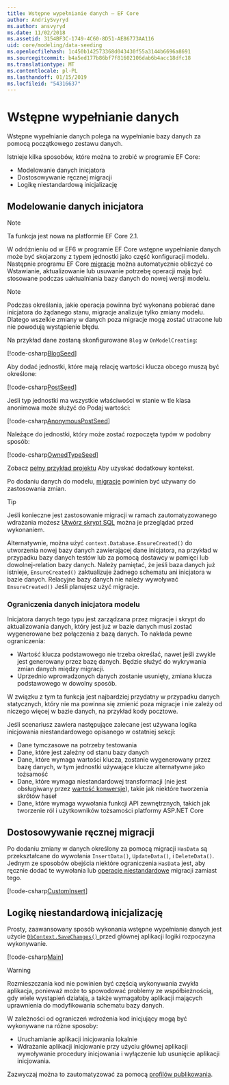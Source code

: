 ```yaml
---
title: Wstępne wypełnianie danych — EF Core
author: AndriySvyryd
ms.author: ansvyryd
ms.date: 11/02/2018
ms.assetid: 3154BF3C-1749-4C60-8D51-AE86773AA116
uid: core/modeling/data-seeding
ms.openlocfilehash: 1c450b142573368d043430f55a3144b6696a8691
ms.sourcegitcommit: b4a5ed177b86bf7f81602106dab6b4acc18dfc18
ms.translationtype: MT
ms.contentlocale: pl-PL
ms.lasthandoff: 01/15/2019
ms.locfileid: "54316637"
---
```

# <a name="data-seeding"></a>Wstępne wypełnianie danych

Wstępne wypełnianie danych polega na wypełnianie bazy danych za pomocą początkowego zestawu danych.

Istnieje kilka sposobów, które można to zrobić w programie EF Core:
* Modelowanie danych inicjatora
* Dostosowywanie ręcznej migracji
* Logikę niestandardową inicjalizację

## <a name="model-seed-data"></a>Modelowanie danych inicjatora

> [!NOTE]
> Ta funkcja jest nowa na platformie EF Core 2.1.

W odróżnieniu od w EF6 w programie EF Core wstępne wypełnianie danych może być skojarzony z typem jednostki jako część konfiguracji modelu. Następnie programu EF Core [migracje](xref:core/managing-schemas/migrations/index) można automatycznie obliczyć co Wstawianie, aktualizowanie lub usuwanie potrzebę operacji mają być stosowane podczas uaktualniania bazy danych do nowej wersji modelu.

> [!NOTE]
> Podczas określania, jakie operacja powinna być wykonana pobierać dane inicjatora do żądanego stanu, migracje analizuje tylko zmiany modelu. Dlatego wszelkie zmiany w danych poza migracje mogą zostać utracone lub nie powodują wystąpienie błędu.

Na przykład dane zostaną skonfigurowane `Blog` w `OnModelCreating`:

[!code-csharp[BlogSeed](../../../samples/core/Modeling/DataSeeding/DataSeedingContext.cs?name=BlogSeed)]

Aby dodać jednostki, które mają relację wartości klucza obcego muszą być określone:

[!code-csharp[PostSeed](../../../samples/core/Modeling/DataSeeding/DataSeedingContext.cs?name=PostSeed)]

Jeśli typ jednostki ma wszystkie właściwości w stanie w tle klasa anonimowa może służyć do Podaj wartości:

[!code-csharp[AnonymousPostSeed](../../../samples/core/Modeling/DataSeeding/DataSeedingContext.cs?name=AnonymousPostSeed)]

Należące do jednostki, który może zostać rozpoczęta typów w podobny sposób:

[!code-csharp[OwnedTypeSeed](../../../samples/core/Modeling/DataSeeding/DataSeedingContext.cs?name=OwnedTypeSeed)]

Zobacz [pełny przykład projektu](https://github.com/aspnet/EntityFramework.Docs/tree/master/samples/core/Modeling/DataSeeding) Aby uzyskać dodatkowy kontekst.

Po dodaniu danych do modelu, [migracje](xref:core/managing-schemas/migrations/index) powinien być używany do zastosowania zmian.

> [!TIP]
> Jeśli konieczne jest zastosowanie migracji w ramach zautomatyzowanego wdrażania możesz [Utwórz skrypt SQL](xref:core/managing-schemas/migrations/index#generate-sql-scripts) można je przeglądać przed wykonaniem.

Alternatywnie, można użyć `context.Database.EnsureCreated()` do utworzenia nowej bazy danych zawierającej dane inicjatora, na przykład w przypadku bazy danych testów lub za pomocą dostawcy w pamięci lub dowolnej-relation bazy danych. Należy pamiętać, że jeśli baza danych już istnieje, `EnsureCreated()` zaktualizuje żadnego schematu ani inicjatora w bazie danych. Relacyjne bazy danych nie należy wywoływać `EnsureCreated()` Jeśli planujesz użyć migracje.

### <a name="limitations-of-model-seed-data"></a>Ograniczenia danych inicjatora modelu

Inicjatora danych tego typu jest zarządzana przez migracje i skrypt do aktualizowania danych, który jest już w bazie danych musi zostać wygenerowane bez połączenia z bazą danych. To nakłada pewne ograniczenia:
* Wartość klucza podstawowego nie trzeba określać, nawet jeśli zwykle jest generowany przez bazę danych. Będzie służyć do wykrywania zmian danych między migracji.
* Uprzednio wprowadzonych danych zostanie usunięty, zmiana klucza podstawowego w dowolny sposób.

W związku z tym ta funkcja jest najbardziej przydatny w przypadku danych statycznych, który nie ma powinna się zmienić poza migracje i nie zależy od niczego więcej w bazie danych, na przykład kody pocztowe.

Jeśli scenariusz zawiera następujące zalecane jest używana logika inicjowania niestandardowego opisanego w ostatniej sekcji:
* Dane tymczasowe na potrzeby testowania
* Dane, które jest zależny od stanu bazy danych
* Dane, które wymaga wartości klucza, zostanie wygenerowany przez bazę danych, w tym jednostki używające klucze alternatywne jako tożsamość
* Dane, które wymaga niestandardowej transformacji (nie jest obsługiwany przez [wartość konwersje](xref:core/modeling/value-conversions)), takie jak niektóre tworzenia skrótów haseł
* Dane, które wymaga wywołania funkcji API zewnętrznych, takich jak tworzenie ról i użytkowników tożsamości platformy ASP.NET Core

## <a name="manual-migration-customization"></a>Dostosowywanie ręcznej migracji

Po dodaniu zmiany w danych określony za pomocą migracji `HasData` są przekształcane do wywołania `InsertData()`, `UpdateData()`, i `DeleteData()`. Jednym ze sposobów obejścia niektóre ograniczenia `HasData` jest, aby ręcznie dodać te wywołania lub [operacje niestandardowe](xref:core/managing-schemas/migrations/operations) migracji zamiast tego.

[!code-csharp[CustomInsert](../../../samples/core/Modeling/DataSeeding/Migrations/20181102235626_Initial.cs?name=CustomInsert)]

## <a name="custom-initialization-logic"></a>Logikę niestandardową inicjalizację

Prosty, zaawansowany sposób wykonania wstępne wypełnianie danych jest użycie [ `DbContext.SaveChanges()` ](xref:core/saving/index) przed głównej aplikacji logiki rozpoczyna wykonywanie.

[!code-csharp[Main](../../../samples/core/Modeling/DataSeeding/Program.cs?name=CustomSeeding)]

> [!WARNING]
> Rozmieszczania kod nie powinien być częścią wykonywania zwykła aplikacja, ponieważ może to spowodować problemy ze współbieżnością, gdy wiele wystąpień działają, a także wymagałoby aplikacji mających uprawnienia do modyfikowania schematu bazy danych.

W zależności od ograniczeń wdrożenia kod inicjujący mogą być wykonywane na różne sposoby:
* Uruchamianie aplikacji inicjowania lokalnie
* Wdrażanie aplikacji inicjowanie przy użyciu głównej aplikacji wywoływanie procedury inicjowania i wyłączenie lub usunięcie aplikacji inicjowania.

Zazwyczaj można to zautomatyzować za pomocą [profilów publikowania](https://docs.microsoft.com/en-us/aspnet/core/host-and-deploy/visual-studio-publish-profiles).
